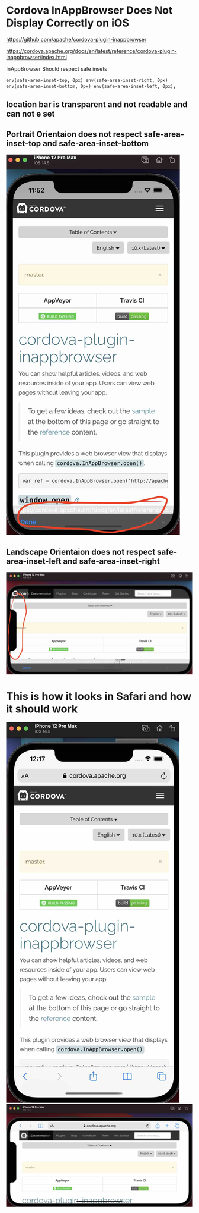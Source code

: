 # Cordova InAppBrowser Does Not Display Correctly on iOS

https://github.com/apache/cordova-plugin-inappbrowser

https://cordova.apache.org/docs/en/latest/reference/cordova-plugin-inappbrowser/index.html

InAppBrowser Should respect safe insets
```
env(safe-area-inset-top, 0px) env(safe-area-inset-right, 0px) env(safe-area-inset-bottom, 0px) env(safe-area-inset-left, 0px);
```
## location bar is transparent and not readable and can not e set
## Portrait Orientaion does not respect safe-area-inset-top and safe-area-inset-bottom
![Portrait](/screenshots/ios-layout.jpg)
## Landscape Orientaion does not respect safe-area-inset-left and safe-area-inset-right
![Landscape](/screenshots/landscape.jpg)


# This is how it looks in Safari and how it should work
![Portrait](/screenshots/safari-portrait.jpg)
![Portrait](/screenshots/safari-landscape.jpg)
